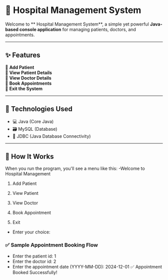 
# 🏥 Hospital Management System

Welcome to ** Hospital Management System**, a simple yet powerful **Java-based console application** for managing patients, doctors, and appointments.

---

## ✨ Features

🔹 **Add Patient**  
🔹 **View Patient Details**  
🔹 **View Doctor Details**  
🔹 **Book Appointments**  
🔹 **Exit the System**

---

## 🚀 Technologies Used

- 💻 Java (Core Java)
- 🗃️ MySQL (Database)
- 🔗 JDBC (Java Database Connectivity)

---

## 📌 How It Works

When you run the program, you'll see a menu like this:
-Welcome to  Hospital Management

1. Add Patient

2. View Patient

3. View Doctor

4. Book Appointment

5. Exit
- Enter your choice:
### ✅ Sample Appointment Booking Flow
- Enter the patient id: 1
- Enter the doctor id: 2
- Enter the appointment date (YYYY-MM-DD): 2024-12-01
✅ Appointment Booked Successfully!

